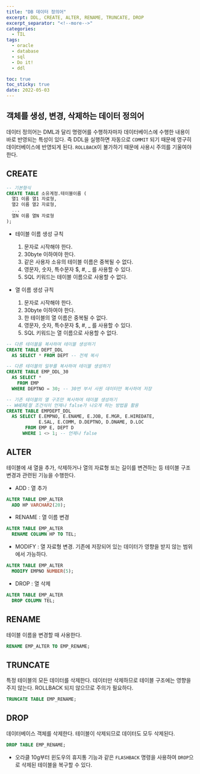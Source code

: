 ```yaml
---
title: "DB 데이터 정의어"
excerpt: DDL, CREATE, ALTER, RENAME, TRUNCATE, DROP
excerpt_separator: "<!--more-->"
categories:
  - TIL
tags:
  - oracle
  - database
  - sql
  - Do it!
  - ddl

toc: true
toc_sticky: true
date: 2022-05-03
---
```


## 객체를 생성, 변경, 삭제하는 데이터 정의어

데이터 정의어는 DML과 달리 명령어를 수행하자마자 데이터베이스에 수행한 내용이 바로 반영되는 특성이 있다. 즉 DDL을 실행하면 자동으로 `COMMIT` 되기 때문에 영구히 데이터베이스에 반영되게 된다. `ROLLBACK`이 불가하기 때문에 사용시 주의를 기울여야 한다.

## CREATE

```sql
-- 기본형식
CREATE TABLE 소유계정.테이블이름 (
  열1 이름 열1 자료형,
  열2 이름 열2 자료형,
  ...
  열N 이름 열N 자료형
);
```

- 테이블 이름 생성 규칙

  1) 문자로 시작해야 한다.
  2) 30byte 이하여야 한다.
  3) 같은 사용자 소유의 테이블 이름은 중복될 수 없다.
  4) 영문자, 숫자, 특수문자 $, #, _ 를 사용할 수 있다.
  5) SQL 키워드는 테이블 이름으로 사용할 수 없다.

- 열 이름 생성 규칙

  1) 문자로 시작해야 한다.
  2) 30byte 이하여야 한다.
  3) 한 테이블의 열 이름은 중복될 수 없다.
  4) 영문자, 숫자, 특수문자 $, #, _ 를 사용할 수 있다.
  5) SQL 키워드는 열 이름으로 사용할 수 없다.

```sql
-- 다른 테이블을 복사하여 테이블 생성하기
CREATE TABLE DEPT_DDL
  AS SELECT * FROM DEPT -- 전체 복사
```

```sql
-- 다른 테이블의 일부를 복사하여 테이블 생성하기
CREATE TABLE EMP_DDL_30
  AS SELECT *
    FROM EMP
  WHERE DEPTNO = 30; -- 30번 부서 사원 데이터만 복사하여 저장
```

```sql
-- 기존 테이블의 열 구조만 복사하여 테이블 생성하기
-- WHERE절 조건식이 언제나 false가 나오게 하는 방법을 활용
CREATE TABLE EMPDEPT_DDL
  AS SELECT E.EMPNO, E.ENAME, E.JOB, E.MGR, E.HIREDATE,
            E.SAL, E.COMM, D.DEPTNO, D.DNAME, D.LOC
       FROM EMP E, DEPT D
      WHERE 1 <> 1; -- 언제나 false
```

## ALTER

테이블에 새 열을 추가, 삭제하거나 열의 자료형 또는 길이를 변견하는 등 테이블 구조 변경과 관련된 기능을 수행한다.

- ADD : 열 추가

```sql
ALTER TABLE EMP_ALTER
  ADD HP VARCHAR2(20);
```

- RENAME : 열 이름 변경

```sql
ALTER TABLE EMP_ALTER
  RENAME COLUMN HP TO TEL;
```

- MODIFY : 열 자료형 변경. 기존에 저장되어 있는 데이터가 영향을 받지 않는 범위에서 가능하다.

```sql
ALTER TABLE EMP_ALTER
  MODIFY EMPNO NUMBER(5);
```

- DROP : 열 삭제

```sql
ALTER TABLE EMP_ALTER
  DROP COLUMN TEL;
```

## RENAME

테이블 이름을 변경할 때 사용한다.

```sql
RENAME EMP_ALTER TO EMP_RENAME;
```

## TRUNCATE

특정 테이블의 모든 데이터를 삭제한다. 데이터만 삭제하므로 테이블 구조에는 영향을 주지 않는다. ROLLBACK 되지 않으므로 주의가 필요하다.

```sql
TRUNCATE TABLE EMP_RENAME;
```

## DROP

데이터베이스 객체를 삭제한다. 테이블이 삭제되므로 데이터도 모두 삭제된다.

```sql
DROP TABLE EMP_RENAME;
```

- 오라클 10g부터 윈도우의 휴지통 기능과 같은 `FLASHBACK` 명령을 사용하여 `DROP`으로 삭제된 테이블을 복구할 수 있다.
